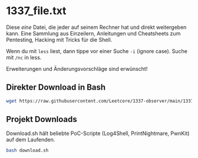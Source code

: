 # 1337_file.txt
Diese _eine_ Datei, die jeder auf seinem Rechner hat und direkt
weitergeben kann. Eine Sammlung aus Einzeilern, Anleitungen und
Cheatsheets zum Pentesting, Hacking mit Tricks für die Shell.

Wenn du mit `less` liest, dann tippe vor einer Suche `-i` (ignore case).
Suche mit `/nc` in less.

Erweiterungen und Änderungsvorschläge sind erwünscht!

## Direkter Download in Bash
``` bash
wget https://raw.githubusercontent.com/Leetcore/1337-observer/main/1337_file.txt
```

## Projekt Downloads
Download.sh hält beliebte PoC-Scripte (Log4Shell, PrintNightmare, PwnKit) auf dem Laufenden.

``` bash
bash download.sh
```